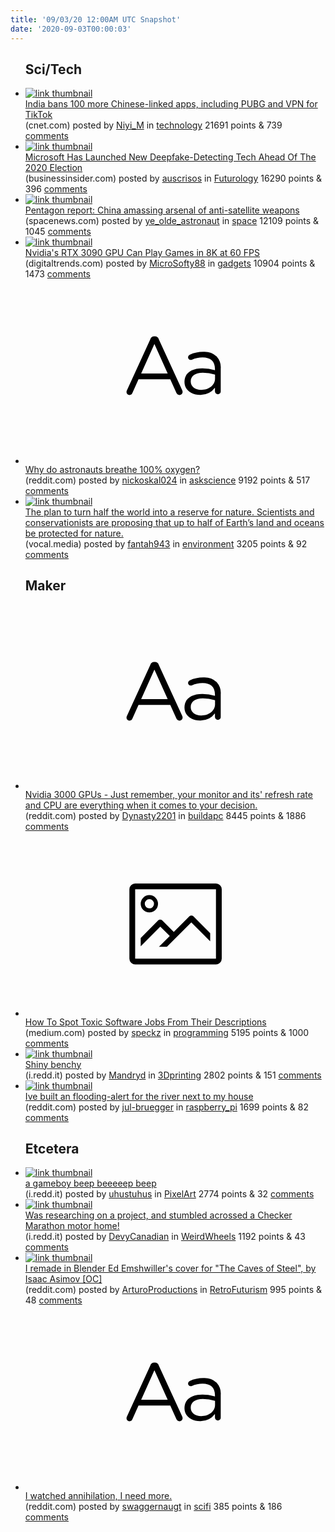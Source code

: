 ```yaml
---
title: '09/03/20 12:00AM UTC Snapshot'
date: '2020-09-03T00:00:03'
---
```

<ul>
<h2>Sci/Tech</h2>

<li><a href='https://www.cnet.com/news/india-bans-100-more-chinese-linked-apps-including-pubg-and-vpn-for-tiktok/'><img src='https://b.thumbs.redditmedia.com/IyLrkl63V3dQszMqsHMGsDjWvQtQBcMNBHk5Dlu5Hco.jpg' alt='link thumbnail'></a><div><div class='linkTitle'><a href='https://www.cnet.com/news/india-bans-100-more-chinese-linked-apps-including-pubg-and-vpn-for-tiktok/'>India bans 100 more Chinese-linked apps, including PUBG and VPN for TikTok</a></div>(cnet.com) posted by <a href='https://www.reddit.com/user/Niyi_M'>Niyi_M</a> in <a href='https://www.reddit.com/r/technology'>technology</a> 21691 points & 739 <a href='https://www.reddit.com/r/technology/comments/il75dm/india_bans_100_more_chineselinked_apps_including/'>comments</a></div></li>

<li><a href='https://www.businessinsider.com/microsoft-launches-deepfake-detection-tech-ahead-of-the-2020-election-2020-9'><img src='https://b.thumbs.redditmedia.com/6baqzfyy21AAvnHZQClvOJQDX0Gp1LdUyBMB4Rvf6VQ.jpg' alt='link thumbnail'></a><div><div class='linkTitle'><a href='https://www.businessinsider.com/microsoft-launches-deepfake-detection-tech-ahead-of-the-2020-election-2020-9'>Microsoft Has Launched New Deepfake-Detecting Tech Ahead Of The 2020 Election</a></div>(businessinsider.com) posted by <a href='https://www.reddit.com/user/auscrisos'>auscrisos</a> in <a href='https://www.reddit.com/r/Futurology'>Futurology</a> 16290 points & 396 <a href='https://www.reddit.com/r/Futurology/comments/il95wk/microsoft_has_launched_new_deepfakedetecting_tech/'>comments</a></div></li>

<li><a href='https://spacenews.com/pentagon-report-china-amassing-arsenal-of-anti-satellite-weapons/'><img src='https://b.thumbs.redditmedia.com/K97ihv2BlI8y8EK7IKEDuGSpOyXQh0vFOUnfAGSQ6Aw.jpg' alt='link thumbnail'></a><div><div class='linkTitle'><a href='https://spacenews.com/pentagon-report-china-amassing-arsenal-of-anti-satellite-weapons/'>Pentagon report: China amassing arsenal of anti-satellite weapons</a></div>(spacenews.com) posted by <a href='https://www.reddit.com/user/ye_olde_astronaut'>ye_olde_astronaut</a> in <a href='https://www.reddit.com/r/space'>space</a> 12109 points & 1045 <a href='https://www.reddit.com/r/space/comments/ikxaxr/pentagon_report_china_amassing_arsenal_of/'>comments</a></div></li>

<li><a href='https://www.digitaltrends.com/computing/nvidia-rtx-3090-3080-3070-announced/'><img src='https://b.thumbs.redditmedia.com/OEUcZABqSAg1oqxMKLgrqy4zA9B26ki29Mj_mvZERCs.jpg' alt='link thumbnail'></a><div><div class='linkTitle'><a href='https://www.digitaltrends.com/computing/nvidia-rtx-3090-3080-3070-announced/'>Nvidia's RTX 3090 GPU Can Play Games in 8K at 60 FPS</a></div>(digitaltrends.com) posted by <a href='https://www.reddit.com/user/MicroSofty88'>MicroSofty88</a> in <a href='https://www.reddit.com/r/gadgets'>gadgets</a> 10904 points & 1473 <a href='https://www.reddit.com/r/gadgets/comments/il90b5/nvidias_rtx_3090_gpu_can_play_games_in_8k_at_60/'>comments</a></div></li>

<li><a href='https://www.reddit.com/r/askscience/comments/il4hr3/why_do_astronauts_breathe_100_oxygen/'><svg version='1.1' viewBox='-34 -12 104 64' preserveAspectRatio='xMidYMid slice' xmlns='http://www.w3.org/2000/svg' xmlns:xlink='http://www.w3.org/1999/xlink'>
    <title>text link thumbnail</title>
    <path d='M12.19,8.84a1.45,1.45,0,0,0-1.4-1h-.12a1.46,1.46,0,0,0-1.42,1L1.14,26.56a1.29,1.29,0,0,0-.14.59,1,1,0,0,0,1,1,1.12,1.12,0,0,0,1.08-.77l2.08-4.65h11l2.08,4.59a1.24,1.24,0,0,0,1.12.83,1.08,1.08,0,0,0,1.08-1.08,1.64,1.64,0,0,0-.14-.57ZM6.08,20.71l4.59-10.22,4.6,10.22Z'>
    </path>
    <path d='M32.24,14.78A6.35,6.35,0,0,0,27.6,13.2a11.36,11.36,0,0,0-4.7,1,1,1,0,0,0-.58.89,1,1,0,0,0,.94.92,1.23,1.23,0,0,0,.39-.08,8.87,8.87,0,0,1,3.72-.81c2.7,0,4.28,1.33,4.28,3.92v.5a15.29,15.29,0,0,0-4.42-.61c-3.64,0-6.14,1.61-6.14,4.64v.05c0,2.95,2.7,4.48,5.37,4.48a6.29,6.29,0,0,0,5.19-2.48V26.9a1,1,0,0,0,1,1,1,1,0,0,0,1-1.06V19A5.71,5.71,0,0,0,32.24,14.78Zm-.56,7.7c0,2.28-2.17,3.89-4.81,3.89-1.94,0-3.61-1.06-3.61-2.86v-.06c0-1.8,1.5-3,4.2-3a15.2,15.2,0,0,1,4.22.61Z'>
    </path>
    </svg></a><div><div class='linkTitle'><a href='https://www.reddit.com/r/askscience/comments/il4hr3/why_do_astronauts_breathe_100_oxygen/'>Why do astronauts breathe 100% oxygen?</a></div>(reddit.com) posted by <a href='https://www.reddit.com/user/nickoskal024'>nickoskal024</a> in <a href='https://www.reddit.com/r/askscience'>askscience</a> 9192 points & 517 <a href='https://www.reddit.com/r/askscience/comments/il4hr3/why_do_astronauts_breathe_100_oxygen/'>comments</a></div></li>

<li><a href='https://vocal.media/futurism/the-plan-to-turn-half-the-world-into-a-reserve-for-nature'><img src='https://a.thumbs.redditmedia.com/aoW021x-xHrmyj7F_gDtVpt0cDYofelC97RVcxtSZ78.jpg' alt='link thumbnail'></a><div><div class='linkTitle'><a href='https://vocal.media/futurism/the-plan-to-turn-half-the-world-into-a-reserve-for-nature'>The plan to turn half the world into a reserve for nature. Scientists and conservationists are proposing that up to half of Earth’s land and oceans be protected for nature.</a></div>(vocal.media) posted by <a href='https://www.reddit.com/user/fantah943'>fantah943</a> in <a href='https://www.reddit.com/r/environment'>environment</a> 3205 points & 92 <a href='https://www.reddit.com/r/environment/comments/il4opa/the_plan_to_turn_half_the_world_into_a_reserve/'>comments</a></div></li>

<h2>Maker</h2>

<li><a href='https://www.reddit.com/r/buildapc/comments/il4dlp/nvidia_3000_gpus_just_remember_your_monitor_and/'><svg version='1.1' viewBox='-34 -12 104 64' preserveAspectRatio='xMidYMid slice' xmlns='http://www.w3.org/2000/svg' xmlns:xlink='http://www.w3.org/1999/xlink'>
    <title>text link thumbnail</title>
    <path d='M12.19,8.84a1.45,1.45,0,0,0-1.4-1h-.12a1.46,1.46,0,0,0-1.42,1L1.14,26.56a1.29,1.29,0,0,0-.14.59,1,1,0,0,0,1,1,1.12,1.12,0,0,0,1.08-.77l2.08-4.65h11l2.08,4.59a1.24,1.24,0,0,0,1.12.83,1.08,1.08,0,0,0,1.08-1.08,1.64,1.64,0,0,0-.14-.57ZM6.08,20.71l4.59-10.22,4.6,10.22Z'>
    </path>
    <path d='M32.24,14.78A6.35,6.35,0,0,0,27.6,13.2a11.36,11.36,0,0,0-4.7,1,1,1,0,0,0-.58.89,1,1,0,0,0,.94.92,1.23,1.23,0,0,0,.39-.08,8.87,8.87,0,0,1,3.72-.81c2.7,0,4.28,1.33,4.28,3.92v.5a15.29,15.29,0,0,0-4.42-.61c-3.64,0-6.14,1.61-6.14,4.64v.05c0,2.95,2.7,4.48,5.37,4.48a6.29,6.29,0,0,0,5.19-2.48V26.9a1,1,0,0,0,1,1,1,1,0,0,0,1-1.06V19A5.71,5.71,0,0,0,32.24,14.78Zm-.56,7.7c0,2.28-2.17,3.89-4.81,3.89-1.94,0-3.61-1.06-3.61-2.86v-.06c0-1.8,1.5-3,4.2-3a15.2,15.2,0,0,1,4.22.61Z'>
    </path>
    </svg></a><div><div class='linkTitle'><a href='https://www.reddit.com/r/buildapc/comments/il4dlp/nvidia_3000_gpus_just_remember_your_monitor_and/'>Nvidia 3000 GPUs - Just remember, your monitor and its' refresh rate and CPU are everything when it comes to your decision.</a></div>(reddit.com) posted by <a href='https://www.reddit.com/user/Dynasty2201'>Dynasty2201</a> in <a href='https://www.reddit.com/r/buildapc'>buildapc</a> 8445 points & 1886 <a href='https://www.reddit.com/r/buildapc/comments/il4dlp/nvidia_3000_gpus_just_remember_your_monitor_and/'>comments</a></div></li>

<li><a href='https://medium.com/swlh/how-to-spot-toxic-software-jobs-from-their-descriptions-c53cf224417f'><svg version='1.1' viewBox='-34 -14 104 64' preserveAspectRatio='xMidYMid meet' xmlns='http://www.w3.org/2000/svg' xmlns:xlink='http://www.w3.org/1999/xlink'>
    <title>link thumbnail</title>
    <path d='M32,4H4A2,2,0,0,0,2,6V30a2,2,0,0,0,2,2H32a2,2,0,0,0,2-2V6A2,2,0,0,0,32,4ZM4,30V6H32V30Z'></path>
    <path d='M8.92,14a3,3,0,1,0-3-3A3,3,0,0,0,8.92,14Zm0-4.6A1.6,1.6,0,1,1,7.33,11,1.6,1.6,0,0,1,8.92,9.41Z'></path>
    <path d='M22.78,15.37l-5.4,5.4-4-4a1,1,0,0,0-1.41,0L5.92,22.9v2.83l6.79-6.79L16,22.18l-3.75,3.75H15l8.45-8.45L30,24V21.18l-5.81-5.81A1,1,0,0,0,22.78,15.37Z'></path>
    </svg></a><div><div class='linkTitle'><a href='https://medium.com/swlh/how-to-spot-toxic-software-jobs-from-their-descriptions-c53cf224417f'>How To Spot Toxic Software Jobs From Their Descriptions</a></div>(medium.com) posted by <a href='https://www.reddit.com/user/speckz'>speckz</a> in <a href='https://www.reddit.com/r/programming'>programming</a> 5195 points & 1000 <a href='https://www.reddit.com/r/programming/comments/il3537/how_to_spot_toxic_software_jobs_from_their/'>comments</a></div></li>

<li><a href='https://i.redd.it/cpcvqoe3tpk51.jpg'><img src='https://b.thumbs.redditmedia.com/tqIUP_6hn3DCSSrzHzioidP_lH8-7wGUsSwTwj0EykU.jpg' alt='link thumbnail'></a><div><div class='linkTitle'><a href='https://i.redd.it/cpcvqoe3tpk51.jpg'>Shiny benchy</a></div>(i.redd.it) posted by <a href='https://www.reddit.com/user/Mandryd'>Mandryd</a> in <a href='https://www.reddit.com/r/3Dprinting'>3Dprinting</a> 2802 points & 151 <a href='https://www.reddit.com/r/3Dprinting/comments/il4kma/shiny_benchy/'>comments</a></div></li>

<li><a href='https://www.reddit.com/gallery/il0qgx'><img src='https://b.thumbs.redditmedia.com/tkB6AibtWetZo7YRsnpstUy9Dkr5WENDziI98J5ybTU.jpg' alt='link thumbnail'></a><div><div class='linkTitle'><a href='https://www.reddit.com/gallery/il0qgx'>Ive built an flooding-alert for the river next to my house</a></div>(reddit.com) posted by <a href='https://www.reddit.com/user/jul-bruegger'>jul-bruegger</a> in <a href='https://www.reddit.com/r/raspberry_pi'>raspberry_pi</a> 1699 points & 82 <a href='https://www.reddit.com/r/raspberry_pi/comments/il0qgx/ive_built_an_floodingalert_for_the_river_next_to/'>comments</a></div></li>

<h2>Etcetera</h2>

<li><a href='https://i.redd.it/pkr7xg20tok51.gif'><img src='https://a.thumbs.redditmedia.com/xt8syUH1I-ONjcrVDDZKqkoAixJowaVAeVUWf0cYzh4.jpg' alt='link thumbnail'></a><div><div class='linkTitle'><a href='https://i.redd.it/pkr7xg20tok51.gif'>a gameboy beep beeeeep beep</a></div>(i.redd.it) posted by <a href='https://www.reddit.com/user/uhustuhus'>uhustuhus</a> in <a href='https://www.reddit.com/r/PixelArt'>PixelArt</a> 2774 points & 32 <a href='https://www.reddit.com/r/PixelArt/comments/il2d5g/a_gameboy_beep_beeeeep_beep/'>comments</a></div></li>

<li><a href='https://i.redd.it/1j2flthq6nk51.jpg'><img src='https://a.thumbs.redditmedia.com/emsS33Y6ZIotZuKPV9WY5K28p5YzQs3BW7Fw_nar8F0.jpg' alt='link thumbnail'></a><div><div class='linkTitle'><a href='https://i.redd.it/1j2flthq6nk51.jpg'>Was researching on a project, and stumbled acrossed a Checker Marathon motor home!</a></div>(i.redd.it) posted by <a href='https://www.reddit.com/user/DevyCanadian'>DevyCanadian</a> in <a href='https://www.reddit.com/r/WeirdWheels'>WeirdWheels</a> 1192 points & 43 <a href='https://www.reddit.com/r/WeirdWheels/comments/ikxzfr/was_researching_on_a_project_and_stumbled/'>comments</a></div></li>

<li><a href='https://www.reddit.com/gallery/il7qwf'><img src='https://b.thumbs.redditmedia.com/5xc6znRJa_-by8vryWj31PjWGEOf9aaAvLGK2tHccrI.jpg' alt='link thumbnail'></a><div><div class='linkTitle'><a href='https://www.reddit.com/gallery/il7qwf'>I remade in Blender Ed Emshwiller's cover for "The Caves of Steel", by Isaac Asimov [OC]</a></div>(reddit.com) posted by <a href='https://www.reddit.com/user/ArturoProductions'>ArturoProductions</a> in <a href='https://www.reddit.com/r/RetroFuturism'>RetroFuturism</a> 995 points & 48 <a href='https://www.reddit.com/r/RetroFuturism/comments/il7qwf/i_remade_in_blender_ed_emshwillers_cover_for_the/'>comments</a></div></li>

<li><a href='https://www.reddit.com/r/scifi/comments/il0se8/i_watched_annihilation_i_need_more/'><svg version='1.1' viewBox='-34 -12 104 64' preserveAspectRatio='xMidYMid slice' xmlns='http://www.w3.org/2000/svg' xmlns:xlink='http://www.w3.org/1999/xlink'>
    <title>text link thumbnail</title>
    <path d='M12.19,8.84a1.45,1.45,0,0,0-1.4-1h-.12a1.46,1.46,0,0,0-1.42,1L1.14,26.56a1.29,1.29,0,0,0-.14.59,1,1,0,0,0,1,1,1.12,1.12,0,0,0,1.08-.77l2.08-4.65h11l2.08,4.59a1.24,1.24,0,0,0,1.12.83,1.08,1.08,0,0,0,1.08-1.08,1.64,1.64,0,0,0-.14-.57ZM6.08,20.71l4.59-10.22,4.6,10.22Z'>
    </path>
    <path d='M32.24,14.78A6.35,6.35,0,0,0,27.6,13.2a11.36,11.36,0,0,0-4.7,1,1,1,0,0,0-.58.89,1,1,0,0,0,.94.92,1.23,1.23,0,0,0,.39-.08,8.87,8.87,0,0,1,3.72-.81c2.7,0,4.28,1.33,4.28,3.92v.5a15.29,15.29,0,0,0-4.42-.61c-3.64,0-6.14,1.61-6.14,4.64v.05c0,2.95,2.7,4.48,5.37,4.48a6.29,6.29,0,0,0,5.19-2.48V26.9a1,1,0,0,0,1,1,1,1,0,0,0,1-1.06V19A5.71,5.71,0,0,0,32.24,14.78Zm-.56,7.7c0,2.28-2.17,3.89-4.81,3.89-1.94,0-3.61-1.06-3.61-2.86v-.06c0-1.8,1.5-3,4.2-3a15.2,15.2,0,0,1,4.22.61Z'>
    </path>
    </svg></a><div><div class='linkTitle'><a href='https://www.reddit.com/r/scifi/comments/il0se8/i_watched_annihilation_i_need_more/'>I watched annihilation, I need more.</a></div>(reddit.com) posted by <a href='https://www.reddit.com/user/swaggernaugt'>swaggernaugt</a> in <a href='https://www.reddit.com/r/scifi'>scifi</a> 385 points & 186 <a href='https://www.reddit.com/r/scifi/comments/il0se8/i_watched_annihilation_i_need_more/'>comments</a></div></li>

</ul>
